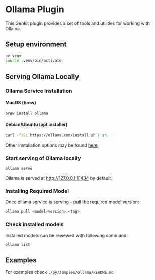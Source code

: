# Ollama Plugin

This Genkit plugin provides a set of tools and utilities for working with Ollama.

## Setup environment

```bash
uv venv
source .venv/bin/activate
```

## Serving Ollama Locally

### Ollama Service Installation

#### MacOS  (brew)

```bash
brew install ollama
```

#### Debian/Ubuntu (apt installer)

```bash
curl -fsSL https://ollama.com/install.sh | sh
```

Other installation options may be found [here](https://ollama.com/download)

### Start serving of Ollama locally

```bash
ollama serve
```
Ollama is served at http://127.0.0.1:11434 by default

### Installing Required Model

Once ollama service is serving - pull the required model version:

```bash
ollama pull <model-version>:<tag>
```

### Check installed models

Installed models can be reviewed with following command:

```bash
ollama list
```

## Examples

For examples check `./py/samples/ollama/README.md`
